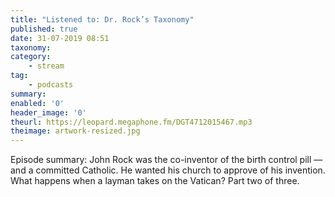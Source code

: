 ```yaml
---
title: "Listened to: Dr. Rock’s Taxonomy"
published: true
date: 31-07-2019 08:51
taxonomy:
category:
	- stream
tag:
	- podcasts
summary:
enabled: '0'
header_image: '0'
theurl: https://leopard.megaphone.fm/DGT4712015467.mp3
theimage: artwork-resized.jpg
--- 
```

Episode summary: John Rock was the co-inventor of the birth control pill — and a committed Catholic. He wanted his church to approve of his invention. What happens when a layman takes on the Vatican? Part two of three.
